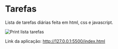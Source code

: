# Tarefas
Lista de tarefas diárias feita em html, css e javascript.

![Print lista tarefas](https://github.com/nicolasvictorsg/Tarefas/assets/114248340/8440c80e-1267-49c7-842c-29273153e48c)


Link da aplicação: http://127.0.0.1:5500/index.html
